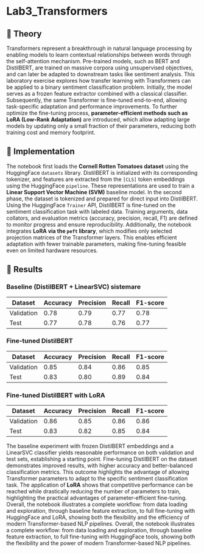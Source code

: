 # Lab3_Transformers

## 🔹 Theory
Transformers represent a breakthrough in natural language processing by enabling models to learn contextual relationships between words through the self-attention mechanism. Pre-trained models, such as BERT and DistilBERT, are trained on massive corpora using unsupervised objectives, and can later be adapted to downstream tasks like sentiment analysis. This laboratory exercise explores how transfer learning with Transformers can be applied to a binary sentiment classification problem. Initially, the model serves as a frozen feature extractor combined with a classical classifier. Subsequently, the same Transformer is fine-tuned end-to-end, allowing task-specific adaptation and performance improvements. To further optimize the fine-tuning process, **parameter-efficient methods such as LoRA (Low-Rank Adaptation)** are introduced, which allow adapting large models by updating only a small fraction of their parameters, reducing both training cost and memory footprint.   

## 🔹 Implementation
The notebook first loads the **Cornell Rotten Tomatoes dataset** using the HuggingFace `datasets` library. DistilBERT is initialized with its corresponding tokenizer, and features are extracted from the `[CLS]` token embeddings using the HuggingFace `pipeline`. These representations are used to train a **Linear Support Vector Machine (SVM)** baseline model. In the second phase, the dataset is tokenized and prepared for direct input into DistilBERT. Using the HuggingFace `Trainer` API, DistilBERT is fine-tuned on the sentiment classification task with labeled data. Training arguments, data collators, and evaluation metrics (accuracy, precision, recall, F1) are defined to monitor progress and ensure reproducibility. Additionally, the notebook integrates **LoRA via the `peft` library**, which modifies only selected projection matrices of the Transformer layers. This enables efficient adaptation with fewer trainable parameters, making fine-tuning feasible even on limited hardware resources.

## 🔹 Results

### Baseline (DistilBERT + LinearSVC) sistemare
| Dataset      | Accuracy | Precision | Recall | F1-score |
|--------------|----------|-----------|--------|----------|
| Validation   | 0.78     | 0.79      | 0.77   | 0.78     |
| Test         | 0.77     | 0.78      | 0.76   | 0.77     |

### Fine-tuned DistilBERT
| Dataset      | Accuracy | Precision | Recall | F1-score |
|--------------|----------|-----------|--------|----------|
| Validation   | 0.85     | 0.84      | 0.86   | 0.85     |
| Test         | 0.83     | 0.80      | 0.89   | 0.84     |

### Fine-tuned DistilBERT with LoRA
| Dataset      | Accuracy | Precision | Recall | F1-score |
|--------------|----------|-----------|--------|----------|
| Validation   | 0.86     | 0.85      | 0.86   | 0.86     |
| Test         | 0.83     | 0.82      | 0.85   | 0.84     |

The baseline experiment with frozen DistilBERT embeddings and a LinearSVC classifier yields reasonable performance on both validation and test sets, establishing a starting point. Fine-tuning DistilBERT on the dataset demonstrates improved results, with higher accuracy and better-balanced classification metrics. This outcome highlights the advantage of allowing Transformer parameters to adapt to the specific sentiment classification task.
The application of **LoRA** shows that competitive performance can be reached while drastically reducing the number of parameters to train, highlighting the practical advantages of parameter-efficient fine-tuning. Overall, the notebook illustrates a complete workflow: from data loading and exploration, through baseline feature extraction, to full fine-tuning with HuggingFace and LoRA, showing both the flexibility and the efficiency of modern Transformer-based NLP pipelines.
Overall, the notebook illustrates a complete workflow: from data loading and exploration, through baseline feature extraction, to full fine-tuning with HuggingFace tools, showing both the flexibility and the power of modern Transformer-based NLP pipelines.
